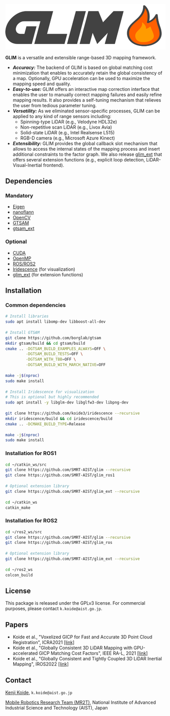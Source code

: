![GLIM](docs/logo2.png "GLIM Logo")

**GLIM** is a versatile and extensible range-based 3D mapping framework.

- ***Accuracy:*** The backend of GLIM is based on global matching cost minimization that enables to accurately retain the global consistency of a map. Optionally, GPU acceleration can be used to maximize the mapping speed and quality.
- ***Easy-to-use:*** GLIM offers an interactive map correction interface that enables the user to manually correct mapping failures and easily refine mapping results. It also provides a self-tuning mechanism that relieves the user from tedious parameter tuning.
- ***Versatility:*** As we eliminated sensor-specific processes, GLIM can be applied to any kind of range sensors including:
  - Spinning-type LiDAR (e.g., Velodyne HDL32e)
  - Non-repetitive scan LiDAR (e.g., Livox Avia)
  - Solid-state LiDAR (e.g., Intel Realsense L515)
  - RGB-D camera (e.g., Microsoft Azure Kinect)
- ***Extensibility:*** GLIM provides the global callback slot mechanism that allows to access the internal states of the mapping process and insert additional constraints to the factor graph. We also release [glim_ext](https://github.com/SMRT-AIST/glim_ext) that offers several extension functions (e.g., explicit loop detection, LiDAR-Visual-Inertial frontend).


## Dependencies
### Mandatory
- [Eigen](https://eigen.tuxfamily.org/index.php)
- [nanoflann](https://github.com/jlblancoc/nanoflann)
- [OpenCV](https://opencv.org/)
- [GTSAM](https://github.com/borglab/gtsam)
- [gtsam_ext]()

### Optional
- [CUDA](https://developer.nvidia.com/cuda-toolkit)
- [OpenMP](https://www.openmp.org/)
- [ROS/ROS2](https://www.ros.org/)
- [Iridescence](https://github.com/koide3/iridescence) (for visualization)
- [glim_ext](https://github.com/koide3/glim_ext) (for extension functions)

## Installation
### Common dependencies

```bash
# Install libraries
sudo apt install libomp-dev libboost-all-dev

# Install GTSAM
git clone https://github.com/borglab/gtsam
mkdir gtsam/build && cd gtsam/build
cmake .. -DGTSAM_BUILD_EXAMPLES_ALWAYS=OFF \
         -DGTSAM_BUILD_TESTS=OFF \
         -DGTSAM_WITH_TBB=OFF \
         -DGTSAM_BUILD_WITH_MARCH_NATIVE=OFF

make -j$(nproc)
sudo make install

# Install Iridescence for visualization
# This is optional but highly recommended
sudo apt install -y libglm-dev libglfw3-dev libpng-dev

git clone https://github.com/koide3/iridescence --recursive
mkdir iridescence/build && cd iridescence/build
cmake .. -DCMAKE_BUILD_TYPE=Release

make -j$(nproc)
sudo make install
```

### Installation for ROS1

```bash
cd ~/catkin_ws/src
git clone https://github.com/SMRT-AIST/glim --recursive
git clone https://github.com/SMRT-AIST/glim_ros1

# Optional extension library
git clone https://github.com/SMRT-AIST/glim_ext --recursive

cd ~/catkin_ws
catkin_make
```

### Installation for ROS2

```bash
cd ~/ros2_ws/src
git clone https://github.com/SMRT-AIST/glim --recursive
git clone https://github.com/SMRT-AIST/glim_ros

# Optional extension library
git clone https://github.com/SMRT-AIST/glim_ext --recursive

cd ~/ros2_ws
colcon_build
```

## License

This package is released under the GPLv3 license. For commercial purposes, please contact ```k.koide@aist.go.jp```.


## Papers
- Koide et al., "Voxelized GICP for Fast and Accurate 3D Point Cloud Registration", ICRA2021 [[link]](https://staff.aist.go.jp/k.koide/assets/pdf/icra2021_02.pdf)
- Koide et al., "Globally Consistent 3D LiDAR Mapping with GPU-accelerated GICP Matching Cost Factors", IEEE RA-L, 2021 [[link]](https://staff.aist.go.jp/k.koide/assets/pdf/ral2021.pdf)
- Koide et al., "Globally Consistent and Tightly Coupled 3D LiDAR Inertial Mapping", IROS2022 [[link]](https://staff.aist.go.jp/k.koide/assets/pdf/iros2022.pdf)


## Contact
[Kenji Koide](https://staff.aist.go.jp/k.koide/), ```k.koide@aist.go.jp```

[Mobile Robotics Research Team (MR2T)](https://unit.aist.go.jp/hcmrc/mr-rt/index.html), National Institute of Advanced Industrial Science and Technology (AIST), Japan

